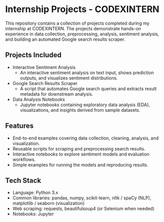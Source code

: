 
# Internship Projects - CODEXINTERN

This repository contains a collection of projects completed during my internship at CODEXINTERN. The projects demonstrate hands-on experience in data collection, preprocessing, analysis, sentiment analysis, and building an automated Google search results scraper.

## Projects Included

- Interactive Sentiment Analysis
  - An interactive sentiment analysis on text input, shows prediction outputs, and visualizes sentiment distributions.
- Google Search Results Scraper
  - A script that automates Google search queries and extracts result metadata for downstream analysis.
- Data Analysis Notebooks
  - Jupyter notebooks containing exploratory data analysis (EDA), visualizations, and insights derived from sample datasets.

## Features

- End-to-end examples covering data collection, cleaning, analysis, and visualization.
- Reusable scripts for scraping and preprocessing search results.
- Interactive notebooks to explore sentiment models and evaluation workflows.
- Simple examples for running the models and reproducing results.

## Tech Stack

- Language: Python 3.x
- Common libraries: pandas, numpy, scikit-learn, nltk / spaCy (NLP), matplotlib / seaborn (visualization)
- Web scraping: requests, beautifulsoup4 (or Selenium when needed)
- Notebooks: Jupyter


